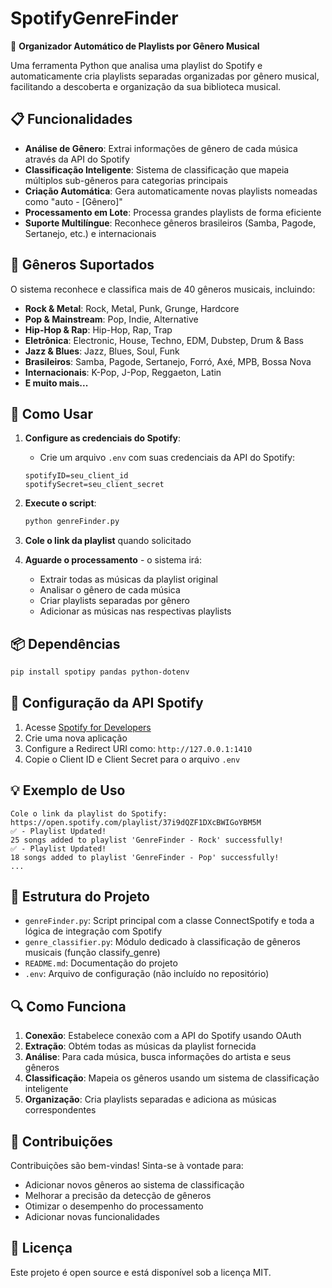 # SpotifyGenreFinder

🎵 **Organizador Automático de Playlists por Gênero Musical**

Uma ferramenta Python que analisa uma playlist do Spotify e automaticamente cria playlists separadas organizadas por gênero musical, facilitando a descoberta e organização da sua biblioteca musical.

## 📋 Funcionalidades

- **Análise de Gênero**: Extrai informações de gênero de cada música através da API do Spotify
- **Classificação Inteligente**: Sistema de classificação que mapeia múltiplos sub-gêneros para categorias principais
- **Criação Automática**: Gera automaticamente novas playlists nomeadas como "auto - [Gênero]"
- **Processamento em Lote**: Processa grandes playlists de forma eficiente
- **Suporte Multilíngue**: Reconhece gêneros brasileiros (Samba, Pagode, Sertanejo, etc.) e internacionais

## 🎯 Gêneros Suportados

O sistema reconhece e classifica mais de 40 gêneros musicais, incluindo:

- **Rock & Metal**: Rock, Metal, Punk, Grunge, Hardcore
- **Pop & Mainstream**: Pop, Indie, Alternative
- **Hip-Hop & Rap**: Hip-Hop, Rap, Trap
- **Eletrônica**: Electronic, House, Techno, EDM, Dubstep, Drum & Bass
- **Jazz & Blues**: Jazz, Blues, Soul, Funk
- **Brasileiros**: Samba, Pagode, Sertanejo, Forró, Axé, MPB, Bossa Nova
- **Internacionais**: K-Pop, J-Pop, Reggaeton, Latin
- **E muito mais...**

## 🚀 Como Usar

1. **Configure as credenciais do Spotify**:
   - Crie um arquivo `.env` com suas credenciais da API do Spotify:
   ```
   spotifyID=seu_client_id
   spotifySecret=seu_client_secret
   ```

2. **Execute o script**:
   ```bash
   python genreFinder.py
   ```

3. **Cole o link da playlist** quando solicitado

4. **Aguarde o processamento** - o sistema irá:
   - Extrair todas as músicas da playlist original
   - Analisar o gênero de cada música
   - Criar playlists separadas por gênero
   - Adicionar as músicas nas respectivas playlists

## 📦 Dependências

```bash
pip install spotipy pandas python-dotenv
```

## 🔧 Configuração da API Spotify

1. Acesse [Spotify for Developers](https://developer.spotify.com/)
2. Crie uma nova aplicação
3. Configure a Redirect URI como: `http://127.0.0.1:1410`
4. Copie o Client ID e Client Secret para o arquivo `.env`

## 💡 Exemplo de Uso

```
Cole o link da playlist do Spotify: https://open.spotify.com/playlist/37i9dQZF1DXcBWIGoYBM5M
✅ - Playlist Updated!
25 songs added to playlist 'GenreFinder - Rock' successfully!
✅ - Playlist Updated!
18 songs added to playlist 'GenreFinder - Pop' successfully!
...
```


## 🎨 Estrutura do Projeto

- `genreFinder.py`: Script principal com a classe ConnectSpotify e toda a lógica de integração com Spotify
- `genre_classifier.py`: Módulo dedicado à classificação de gêneros musicais (função classify_genre)
- `README.md`: Documentação do projeto
- `.env`: Arquivo de configuração (não incluído no repositório)

## 🔍 Como Funciona

1. **Conexão**: Estabelece conexão com a API do Spotify usando OAuth
2. **Extração**: Obtém todas as músicas da playlist fornecida
3. **Análise**: Para cada música, busca informações do artista e seus gêneros
4. **Classificação**: Mapeia os gêneros usando um sistema de classificação inteligente
5. **Organização**: Cria playlists separadas e adiciona as músicas correspondentes

## 🤝 Contribuições

Contribuições são bem-vindas! Sinta-se à vontade para:
- Adicionar novos gêneros ao sistema de classificação
- Melhorar a precisão da detecção de gêneros
- Otimizar o desempenho do processamento
- Adicionar novas funcionalidades

## 📄 Licença

Este projeto é open source e está disponível sob a licença MIT.
